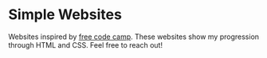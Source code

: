# Simple Websites
Websites inspired by <a href="https://www.freecodecamp.org/learn/2022/responsive-web-design/">free code camp</a>.
These websites show my progression through HTML and CSS.
Feel free to reach out!

